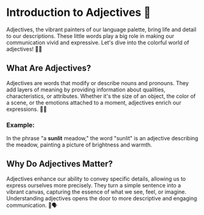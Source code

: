 # Introduction to Adjectives 🌟

Adjectives, the vibrant painters of our language palette, bring life and detail to our descriptions. These little words play a big role in making our communication vivid and expressive. Let's dive into the colorful world of adjectives! 🎨📝

## What Are Adjectives?

Adjectives are words that modify or describe nouns and pronouns. They add layers of meaning by providing information about qualities, characteristics, or attributes. Whether it's the size of an object, the color of a scene, or the emotions attached to a moment, adjectives enrich our expressions. 🌈🌺

### Example:

In the phrase "a **sunlit** meadow," the word "sunlit" is an adjective describing the meadow, painting a picture of brightness and warmth.

## Why Do Adjectives Matter?

Adjectives enhance our ability to convey specific details, allowing us to express ourselves more precisely. They turn a simple sentence into a vibrant canvas, capturing the essence of what we see, feel, or imagine. Understanding adjectives opens the door to more descriptive and engaging communication. 🚪🗣️
